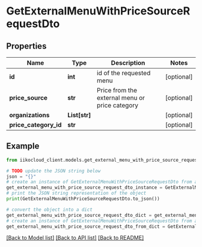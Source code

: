 # GetExternalMenuWithPriceSourceRequestDto


## Properties

Name | Type | Description | Notes
------------ | ------------- | ------------- | -------------
**id** | **int** | id of the requested menu | [optional] 
**price_source** | **str** | Price from the external menu or price category | [optional] 
**organizations** | **List[str]** |  | [optional] 
**price_category_id** | **str** |  | [optional] 

## Example

```python
from iikocloud_client.models.get_external_menu_with_price_source_request_dto import GetExternalMenuWithPriceSourceRequestDto

# TODO update the JSON string below
json = "{}"
# create an instance of GetExternalMenuWithPriceSourceRequestDto from a JSON string
get_external_menu_with_price_source_request_dto_instance = GetExternalMenuWithPriceSourceRequestDto.from_json(json)
# print the JSON string representation of the object
print(GetExternalMenuWithPriceSourceRequestDto.to_json())

# convert the object into a dict
get_external_menu_with_price_source_request_dto_dict = get_external_menu_with_price_source_request_dto_instance.to_dict()
# create an instance of GetExternalMenuWithPriceSourceRequestDto from a dict
get_external_menu_with_price_source_request_dto_from_dict = GetExternalMenuWithPriceSourceRequestDto.from_dict(get_external_menu_with_price_source_request_dto_dict)
```
[[Back to Model list]](../README.md#documentation-for-models) [[Back to API list]](../README.md#documentation-for-api-endpoints) [[Back to README]](../README.md)


